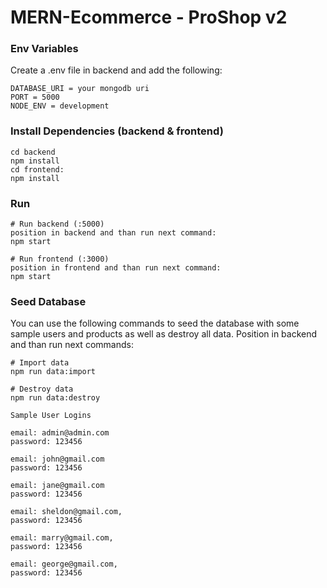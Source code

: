 # MERN-Ecommerce - ProShop v2

### Env Variables

Create a .env file in backend and add the following:

```
DATABASE_URI = your mongodb uri
PORT = 5000
NODE_ENV = development
```

### Install Dependencies (backend & frontend)

```
cd backend
npm install 
cd frontend:
npm install
```

### Run

```
# Run backend (:5000)
position in backend and than run next command: 
npm start

# Run frontend (:3000)
position in frontend and than run next command: 
npm start
```

### Seed Database

You can use the following commands to seed the database with some sample users and products as well as destroy all data. Position in backend and than run next commands:

```
# Import data
npm run data:import

# Destroy data
npm run data:destroy
```

```
Sample User Logins

email: admin@admin.com
password: 123456

email: john@gmail.com
password: 123456

email: jane@gmail.com
password: 123456

email: sheldon@gmail.com,
password: 123456

email: marry@gmail.com,
password: 123456

email: george@gmail.com,
password: 123456
```

